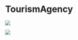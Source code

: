 # TourismAgency

![](C:\Users\kemal\Desktop\TourismAgency\UML.png)

![](C:\Users\kemal\Desktop\TourismAgency\ViewDesign.png)